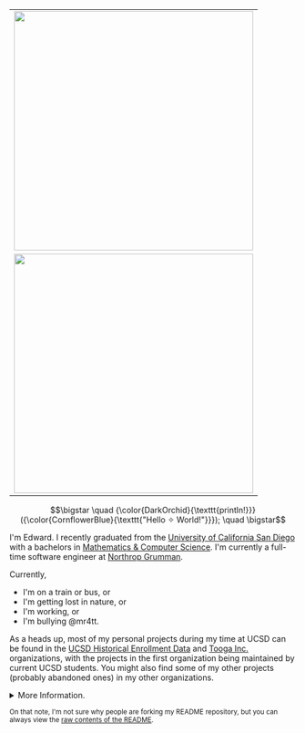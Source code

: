 <table border="0" align="right">
  <tr>
    <td><img src="https://streak-stats.demolab.com?user=ewang2002&ring=DD6304" width="420"/> </td>
  </tr>
  <tr>
    <!-- add empty cell here so we don't get alternating colors on the table -->
  </tr>
  <tr>
    <td><img src="https://github-readme-stats.vercel.app/api/top-langs/?username=ewang2002&langs_count=8&layout=compact&hide=css,latex,tex,cmake&exclude_repo=AdventOfCode" width="420"/></td>
  </tr>
</table>


$$\bigstar \quad {\color{DarkOrchid}{\texttt{println!}}}({\color{CornflowerBlue}{\texttt{"Hello ✧ World!"}}}); \quad \bigstar$$

I'm Edward. I recently graduated from the [University of California San Diego](http://ucsd.edu/) with a bachelors in [Mathematics & Computer Science](https://math.ucsd.edu/students/undergraduate/ma30-math-computer-science-b-s/). I'm currently a full-time software engineer at [Northrop Grumman](https://www.northropgrumman.com/).

Currently, 
- I'm on a train or bus, or
- I'm getting lost in nature, or
- I'm working, or
- I'm bullying @mr4tt.

As a heads up, most of my personal projects during my time at UCSD can be found in the [UCSD Historical Enrollment Data](https://github.com/UCSD-Historical-Enrollment-Data) and [Tooga Inc.](https://github.com/ToogaInc) organizations, with the projects in the first organization being maintained by current UCSD students. You might also find some of my other projects (probably abandoned ones) in my other organizations. 

<details>
<summary>More Information.</summary>
<br> 

_Note: I've recreated this repository on November 26, 2024 to clean up some stuff._
  
<details>
<summary>📝 Experience.</summary>
<br> 

Previously, I was
- a Fall 2023 software engineer co-op at [Northrop Grumman](https://northropgrumman.com/) working on a number of internal applications (again). 
- a Summer 2023 software engineer intern at [Intuit](https://www.intuit.com/) working on the frontend part of the new deduplication capability, and enhancements to the completecheck page, for TurboTax Online.
- a Fall 2022 software engineer co-op at [Northrop Grumman](https://northropgrumman.com/) working on a number of internal applications.
- a [CSE instructional assistant](https://cse.ucsd.edu/undergraduate/undergraduate-tutors) at UCSD for 8 quarters, primarily for CSE 8B and CSE 11.

In terms of volunteering, I was
- a maintainer for the [Pitt CSC Summer 2024 Internship List](https://github.com/pittcsc/Summer2024-Internships) repository, before Simplify took ownership of it.

---

</details>


<details>
<summary>📧 Contacting Me.</summary>
<br> 

### GitHub
For questions about any of my projects, please leave an issue in the respective GitHub repository. Feel free to assign me to the issue so I am notified of it.

### Email 
If you prefer a more private form of communication, or prefer asking me directly, my personal email is `ewang20027+gh`, followed by Gmail's domain. 
When emailing, please identify your GitHub account username and how you found my profile. I'll generally try to respond within 5 days. 
If you do not receive a response after a few days, feel free to send me another email -- it's possible I saw your email but forgot to reply. 

---

</details>


<details>
<summary>🤷 Miscellaneous.</summary>
<br> 

### Profile Picture
- Aiden T. drew the blobcat that is in the foreground.
- Ruby designed the profile picture.
  
  ![image](https://user-images.githubusercontent.com/37031713/199368106-d0a20084-adac-43c6-a706-47b7aefac3b5.png)
  
### README Images
- The Current Streaks image was taken from [here](https://streak-stats.demolab.com/demo/).
- The Most Used Languages image was taken from [here](https://github.com/anuraghazra/github-readme-stats).

---

</details>


</details>

<sub>On that note, I'm not sure why people are forking my README repository, but you can always view the <a href="https://raw.githubusercontent.com/ewang2002/ewang2002/main/README.md">raw contents of the README</a>.<sub>

<!--
| First Header  | Second Header | Second Header | Second Header |
| ------------- | ------------- | ------------- | ------------- |
| Content Cell  | Content Cell  | Content Cell  | Content Cell  |
| Content Cell  | Content Cell  | Content Cell  | Content Cell  |
--> 

